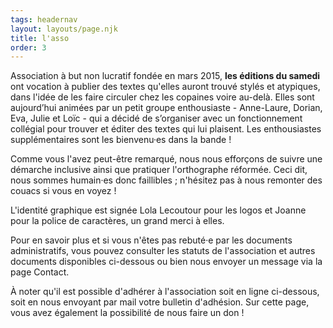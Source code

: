 ```yaml
---
tags: headernav
layout: layouts/page.njk
title: l'asso
order: 3
---
```

Association à but non lucratif fondée en mars 2015, **les éditions du samedi** ont vocation à publier des textes qu'elles auront trouvé stylés et atypiques, dans l'idée de les faire circuler chez les copaines voire au-delà. Elles sont aujourd’hui animées par un petit groupe enthousiaste - Anne-Laure, Dorian, Eva, Julie et Loïc - qui a décidé de s’organiser avec un fonctionnement collégial pour trouver et éditer des textes qui lui plaisent. Les enthousiastes supplémentaires sont les bienvenu·es dans la bande !

Comme vous l'avez peut-être remarqué, nous nous efforçons de suivre une démarche inclusive ainsi que pratiquer l'orthographe réformée. Ceci dit, nous sommes humain·es donc faillibles ; n'hésitez pas à nous remonter des couacs si vous en voyez !

L'identité graphique est signée Lola Lecoutour pour les logos et Joanne pour la police de caractères, un grand merci à elles.

Pour en savoir plus et si vous n'êtes pas rebuté·e par les documents administratifs, vous pouvez consulter les statuts de l'association et autres documents disponibles ci-dessous ou bien nous envoyer un message via la page Contact.

À noter qu'il est possible d'adhérer à l'association soit en ligne ci-dessous, soit en nous envoyant par mail votre bulletin d'adhésion. Sur cette page, vous avez également la possibilité de nous faire un don !
